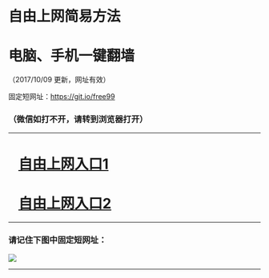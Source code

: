 ﻿# 自由上网简易方法

# 电脑、手机一键翻墙

（2017/10/09 更新，网址有效）

固定短网址：https://git.io/free99

### （微信如打不开，请转到浏览器打开）


***





# &nbsp;&nbsp; <a href="http://ft47821302.fwq-tz-1001.info/fwqtz01.html?t=10090012991 " target="_blank">自由上网入口1</a>
# &nbsp;&nbsp; <a href="http://ft1825025408.fwq-tz-1002.info/fwqtz02.html?t=100900114695 " target="_blank">自由上网入口2</a>
***

### 请记住下图中固定短网址：

<img src="https://s3-us-west-2.amazonaws.com/fwq-1001/yjfq-20170905okok.png" /> 


***

